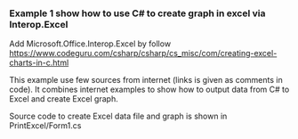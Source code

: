 ### Example 1 show how to use C# to create graph in excel via Interop.Excel

Add Microsoft.Office.Interop.Excel by follow https://www.codeguru.com/csharp/csharp/cs_misc/com/creating-excel-charts-in-c.html

This example use few sources from internet (links is given as comments in code).
It combines internet examples to show how to output data from C# to Excel and create Excel graph.

Source code to create Excel data file and graph is shown in PrintExcel/Form1.cs
